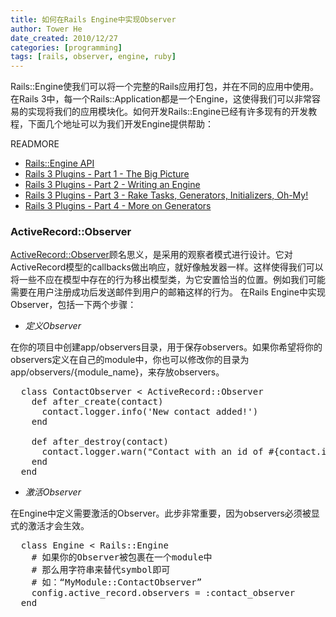```yaml
---
title: 如何在Rails Engine中实现Observer
author: Tower He
date_created: 2010/12/27
categories: [programming]
tags: [rails, observer, engine, ruby]
---
```


Rails::Engine使我们可以将一个完整的Rails应用打包，并在不同的应用中使用。在Rails
3中，每一个Rails::Application都是一个Engine，这使得我们可以非常容易的实现将我们的应用模块化。如何开发Rails::Engine已经有许多现有的开发教程，下面几个地址可以为我们开发Engine提供帮助：

READMORE

* [Rails::Engine API](http://edgeapi.rubyonrails.org/classes/Rails/Engine.html)
* [Rails 3 Plugins - Part 1 - The Big Picture](http://www.themodestrubyist.com/2010/03/01/rails-3-plugins---part-1---the-big-picture/)
* [Rails 3 Plugins - Part 2 - Writing an Engine](http://www.themodestrubyist.com/2010/03/05/rails-3-plugins---part-2---writing-an-engine/)
* [Rails 3 Plugins - Part 3 - Rake Tasks, Generators, Initializers, Oh-My!](http://www.themodestrubyist.com/2010/03/16/rails-3-plugins---part-3---rake-tasks-generators-initializers-oh-my/)
* [Rails 3 Plugins - Part 4 - More on Generators](http://www.themodestrubyist.com/2010/03/22/rails-3-plugins---part-4---more-on-generators/)

### ActiveRecord::Observer
[ActiveRecord::Observer](http://api.rubyonrails.org/classes/ActiveRecord/Observer.html)顾名思义，是采用的观察者模式进行设计。它对ActiveRecord模型的callbacks做出响应，就好像触发器一样。这样使得我们可以将一些不应在模型中存在的行为移出模型类，为它安置恰当的位置。例如我们可能需要在用户注册成功后发送邮件到用户的邮箱这样的行为。
在Rails Engine中实现Observer，包括一下两个步骤：

* *定义Observer*

在你的项目中创建app/observers目录，用于保存observers。如果你希望将你的observers定义在自己的module中，你也可以修改你的目录为app/observers/{module_name}，来存放observers。

<pre>
  class ContactObserver &lt; ActiveRecord::Observer
    def after_create(contact)
      contact.logger.info('New contact added!')
    end

    def after_destroy(contact)
      contact.logger.warn("Contact with an id of #{contact.id} was destroyed!")
    end
  end
</pre>

* *激活Observer*

在Engine中定义需要激活的Observer。此步非常重要，因为observers必须被显式的激活才会生效。

<pre>
  class Engine &lt; Rails::Engine
    # 如果你的Observer被包裹在一个module中
    # 那么用字符串来替代symbol即可
    # 如：“MyModule::ContactObserver”
    config.active_record.observers = :contact_observer
  end
</pre>
